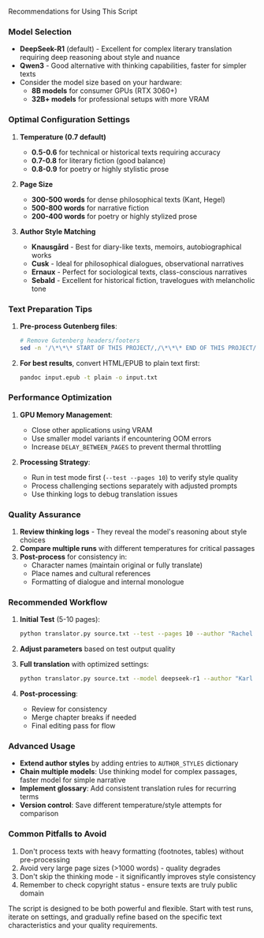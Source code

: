 Recommendations for Using This Script

### **Model Selection**
- **DeepSeek-R1** (default) - Excellent for complex literary translation requiring deep reasoning about style and nuance
- **Qwen3** - Good alternative with thinking capabilities, faster for simpler texts
- Consider the model size based on your hardware:
  - **8B models** for consumer GPUs (RTX 3060+)
  - **32B+ models** for professional setups with more VRAM

### **Optimal Configuration Settings**

1. **Temperature (0.7 default)**
   - **0.5-0.6** for technical or historical texts requiring accuracy
   - **0.7-0.8** for literary fiction (good balance)
   - **0.8-0.9** for poetry or highly stylistic prose

2. **Page Size**
   - **300-500 words** for dense philosophical texts (Kant, Hegel)
   - **500-800 words** for narrative fiction
   - **200-400 words** for poetry or highly stylized prose

3. **Author Style Matching**
   - **Knausgård** - Best for diary-like texts, memoirs, autobiographical works
   - **Cusk** - Ideal for philosophical dialogues, observational narratives
   - **Ernaux** - Perfect for sociological texts, class-conscious narratives
   - **Sebald** - Excellent for historical fiction, travelogues with melancholic tone

### **Text Preparation Tips**

1. **Pre-process Gutenberg files**:
   ```bash
   # Remove Gutenberg headers/footers
   sed -n '/\*\*\* START OF THIS PROJECT/,/\*\*\* END OF THIS PROJECT/p' input.txt > clean.txt
   ```

2. **For best results**, convert HTML/EPUB to plain text first:
   ```bash
   pandoc input.epub -t plain -o input.txt
   ```

### **Performance Optimization**

1. **GPU Memory Management**:
   - Close other applications using VRAM
   - Use smaller model variants if encountering OOM errors
   - Increase `DELAY_BETWEEN_PAGES` to prevent thermal throttling

2. **Processing Strategy**:
   - Run in test mode first (`--test --pages 10`) to verify style quality
   - Process challenging sections separately with adjusted prompts
   - Use thinking logs to debug translation issues

### **Quality Assurance**

1. **Review thinking logs** - They reveal the model's reasoning about style choices
2. **Compare multiple runs** with different temperatures for critical passages
3. **Post-process** for consistency in:
   - Character names (maintain original or fully translate)
   - Place names and cultural references
   - Formatting of dialogue and internal monologue

### **Recommended Workflow**

1. **Initial Test** (5-10 pages):
   ```bash
   python translator.py source.txt --test --pages 10 --author "Rachel Cusk"
   ```

2. **Adjust parameters** based on test output quality

3. **Full translation** with optimized settings:
   ```bash
   python translator.py source.txt --model deepseek-r1 --author "Karl Ove Knausgård"
   ```

4. **Post-processing**:
   - Review for consistency
   - Merge chapter breaks if needed
   - Final editing pass for flow

### **Advanced Usage**

- **Extend author styles** by adding entries to `AUTHOR_STYLES` dictionary
- **Chain multiple models**: Use thinking model for complex passages, faster model for simple narrative
- **Implement glossary**: Add consistent translation rules for recurring terms
- **Version control**: Save different temperature/style attempts for comparison

### **Common Pitfalls to Avoid**

1. Don't process texts with heavy formatting (footnotes, tables) without pre-processing
2. Avoid very large page sizes (>1000 words) - quality degrades
3. Don't skip the thinking mode - it significantly improves style consistency
4. Remember to check copyright status - ensure texts are truly public domain

The script is designed to be both powerful and flexible. Start with test runs, iterate on settings, and gradually refine based on the specific text characteristics and your quality requirements.
